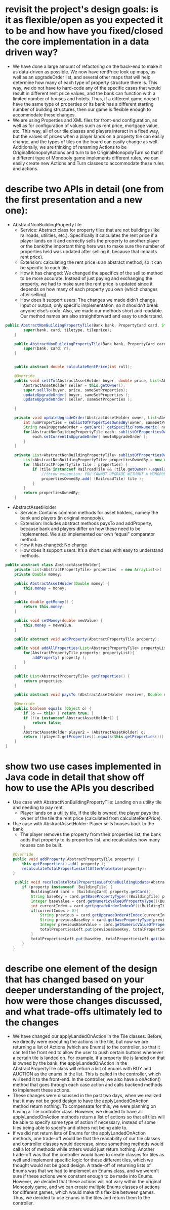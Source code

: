 # revisit the project's design goals: is it as flexible/open as you expected it to be and how have you fixed/closed the core implementation in a data driven way?
- We have done a large amount of refactoring on the back-end to make it as data-driven as possible. We now have rentPrice look up maps, as well as an upgradeOrder list, and several other maps that will help determine how many of each type of property structure there is. This way, we do not have to hard-code any of the specific cases that would result in different rent price values, and the bank can function with a limited number of houses and hotels. Thus, if a different game doesn’t have the same type of properties or its bank has a different starting number of building structures, then our game is flexible enough to accommodate these changes.
- We are using Properties and XML files for front-end configuration, as well as for configuration of values such as rent price, mortgage value, etc. This way, all of our tile classes and players interact in a fixed way, but the values of prices when a player lands on a property tile can easily change, and the types of tiles on the board can easily change as well. Additionally, we are thinking of renaming Actions to be OriginalMonopolyActions and turn to be OriginalMonopolyTurn so that if a different type of Monopoly game implements different rules, we can easily create new Actions and Turn classes to accommodate these rules and actions. 
# describe two APIs in detail (one from the first presentation and a new one):
- AbstractNonBuildingPropertyTile
    * Service: Abstract class for property tiles that are not buildings (like railroads, utilities, etc.). Specifically it calculates the rent price if a player lands on it and correctly sells the property to another player or the bank(the important thing here was to make sure the number of properties held was updated after selling it, because that impacts rent price).
    * Extension: calculating the rent price is an abstract method, so it can be specific to each tile.
    * How it has changed: We changed the specifics of the sell to method to be more accurate. Instead of just paying and exchanging the property, we had to make sure the rent price is updated since it depends on how many of each property you own (which changes after selling).
    * How does it support users: The changes we made didn’t change input or output, only specific implementation, so it shouldn’t break anyone else’s code. Also, we made our methods short and readable. Our method names are also straightforward and easy to understand.

```java
public AbstractNonBuildingPropertyTile(Bank bank, PropertyCard card, String tiletype, double tileprice) {
        super(bank, card, tiletype, tileprice);
    }

    public AbstractNonBuildingPropertyTile(Bank bank, PropertyCard card, Element n){
        super(bank, card, n);
    }


    public abstract double calculateRentPrice(int roll);

    @Override
    public void sellTo(AbstractAssetHolder buyer, double price, List<AbstractPropertyTile> sameSetProperties) {
        AbstractAssetHolder seller = this.getOwner();
        super.sellTo(buyer, price, sameSetProperties);
        updateUpgradeOrder( buyer, sameSetProperties );
        updateUpgradeOrder( seller, sameSetProperties );

    }

    private void updateUpgradeOrder(AbstractAssetHolder owner, List<AbstractPropertyTile> sameSetProperties) {
        int numProperties = sublistOfPropertiesOwnedBy(owner, sameSetProperties ).size();
        String newInUpgradeOrder = getCard().getSpecificFromNumeric( numProperties );
        for(AbstractNonBuildingPropertyTile each: sublistOfPropertiesOwnedBy(owner, sameSetProperties )){
            each.setCurrentInUpgradeOrder( newInUpgradeOrder );
        }
    }

    private List<AbstractNonBuildingPropertyTile> sublistOfPropertiesOwnedBy(AbstractAssetHolder owner, List<AbstractPropertyTile> properties) {
        List<AbstractNonBuildingPropertyTile> propertiesOwnedBy = new ArrayList<>();
        for (AbstractPropertyTile tile : properties) {
            if (tile instanceof RailroadTile && (tile.getOwner().equals(owner))) {
                //throw exception: YOU CANNOT UPGRADE WITHOUT A MONOPOLY ON COLOR
                propertiesOwnedBy.add( (RailroadTile) tile );
            }
        }
        return propertiesOwnedBy;
    }
```


- AbstractAssetHolder
    * Service: Contains common methods for asset holders, namely the bank and players (in original monopoly). 
    * Extension: Includes abstract methods paysTo and addProperty, because bank and players differ on how these need to be implemented. We also implemented our own “equal” comparator method. 
    * How it has changed: No change
    * How does it support users: It’s a short class with easy to understand methods.

```java
public abstract class AbstractAssetHolder{
    private List<AbstractPropertyTile> properties  = new ArrayList<>(  );
    private Double money;

    public AbstractAssetHolder(Double money) {
        this.money = money;
    }

    public double getMoney() {
        return this.money;
    }

    public void setMoney(double newValue) {
        this.money = newValue;
    }

    public abstract void addProperty(AbstractPropertyTile property);

    public void addAllProperties(List<AbstractPropertyTile> propertyList){
        for(AbstractPropertyTile property: propertyList){
            addProperty( property );
        }
    }

    public List<AbstractPropertyTile> getProperties() {
        return properties;
    }

    public abstract void paysTo (AbstractAssetHolder receiver, Double debt);

    @Override
    public boolean equals (Object o) {
        if (o == this) { return true; }
        if (!(o instanceof AbstractAssetHolder)) {
            return false;
        }
        AbstractAssetHolder player2 = (AbstractAssetHolder) o;
        return ((player2.getProperties().equals(this.getProperties())) && (player2.getMoney() == this.getMoney()));
    }
}
```


# show two use cases implemented in Java code in detail that show off how to use the APIs you described
- Use case with AbstractNonBuildingPropertyTile: Landing on a utility tile and needing to pay rent
    * Player lands on a utility tile, if the tile is owned, the player pays the owner of the tile the rent price (calculated from calculateRentPrice). 
- Use case with AbstractAssetHolder: Player sells houses back to the bank
    * The player removes the property from their properties list, the bank adds that property to its properties list, and recalculates how many houses can be built. 
    ```java
    @Override
    public void addProperty(AbstractPropertyTile property) {
        this.getProperties().add( property );
        recalculateTotalPropertiesLeftAfterWholeSale(property);
    }
    
     public void recalculateTotalPropertiesLeftOneBuildingUpdate(AbstractPropertyTile property) {
        if (property instanceof  BuildingTile) {
            BuildingCard card = (BuildingCard) property.getCard();
            String baseKey = card.getBasePropertyType(((BuildingTile) property).getCurrentInUpgradeOrder());
            Integer baseValue = card.getNumericValueOfPropertyType(((BuildingTile) property).getCurrentInUpgradeOrder());
            int currentIndex = card.getUpgradeOrderIndexOf(((BuildingTile) property).getCurrentInUpgradeOrder());
            if(currentIndex > 0){
                String previous = card.getUpgradeOrderAtIndex(currentIndex - 1);
                String previousBaseKey = card.getBasePropertyType(previous);
                Integer previousBaseValue = card.getNumericValueOfPropertyType(previous);
                totalPropertiesLeft.put(previousBaseKey, totalPropertiesLeft.get(previousBaseKey) + previousBaseValue);
            }
            totalPropertiesLeft.put(baseKey, totalPropertiesLeft.get(baseKey) - baseValue);
        }
    }
    ```
    
# describe one element of the design that has changed based on your deeper understanding of the project, how were those changes discussed, and what trade-offs ultimately led to the changes 
- We have changed our applyLandedOnAction in the Tile classes. Before, we directly were executing the actions in the tile, but now we are returning a list of Actions (which are Enums) to the controller, so that it can tell the front end to allow the user to push certain buttons whenever a certain tile is landed on. For example, if a property tile is landed on that is owned by the bank, the applyLandedOnAction in the AbstractPropertyTile class will return a list of enums with BUY and AUCTION as the enums in the list. This is called in the controller, which will send it to the front-end. In the controller, we also have a onAction() method that goes through each case action and calls backend methods to implement these actions. 
- These changes were discussed in the past two days, when we realized that it may not be good design to have the applyLandedOnAction method return nothing. To compensate for this, we were planning on having a Tile controller class. However, we decided to have all applyLandedOnAction methods return a list of actions so that all tiles will be able to specify some type of action if necessary, instead of some tiles being able to specify and others not being able to. 
- If we did not return lists of Enums for the applyLandedOnAction methods, one trade-off would be that the readability of our tile classes and controller classes would decrease, since something methods would call a lot of methods while others would just return nothing. Another trade-off was that the controller would have to create classes for tiles as well and  implement specific logic for these different tiles, which we thought would not be good design. A trade-off of returning lists of Enums was that we had to implement an Enums class, and we weren’t sure if these actions were constant enough to be made into Enums. However, we decided that these actions will not vary within the original Monopoly game, and we can create multiple Enums classes of actions for different games, which would make this flexible between games. Thus, we decided to use Enums in the tiles and return them to the controller. 
